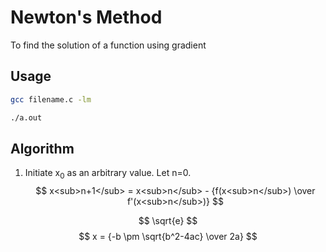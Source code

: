 # Newton's Method
To find the solution of a function using gradient

## Usage
```bash
gcc filename.c -lm
```
```bash
./a.out
```

## Algorithm
1. Initiate x<sub>0</sub> as an arbitrary value. Let n=0.
$$ x<sub>n+1</sub> = x<sub>n</sub> - {f(x<sub>n</sub>) \over f'(x<sub>n</sub>)} $$

$$ \sqrt{e} $$
$$ x = {-b \pm \sqrt{b^2-4ac} \over 2a} $$
